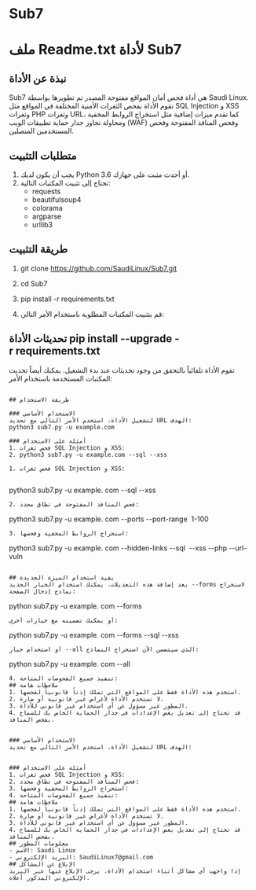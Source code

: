 # Sub7
# ملف Readme.txt لأداة Sub7
## نبذة عن الأداة
Sub7 هي أداة فحص أمان المواقع مفتوحة المصدر تم تطويرها بواسطة Saudi Linux. تقوم الأداة بفحص الثغرات الأمنية المختلفة في المواقع مثل SQL Injection و XSS وثغرات PHP وثغرات URL، كما تقدم ميزات إضافية مثل استخراج الروابط المخفية ومحاولة تجاوز جدار حماية تطبيقات الويب (WAF) وفحص المنافذ المفتوحة وفحص المستخدمين المتصلين.

## متطلبات التثبيت
1. يجب أن يكون لديك Python 3.6 أو أحدث مثبت على جهازك.
2. تحتاج إلى تثبيت المكتبات التالية:
   - requests
   - beautifulsoup4
   - colorama
   - argparse
   - urllib3
## طريقة التثبيت
1. git clone https://github.com/SaudiLinux/Sub7.git
2. cd Sub7
3. pip install -r requirements.txt

5. قم بتثبيت المكتبات المطلوبة باستخدام الأمر التالي:
   
## تحديثات الأداة                                                                                                                    pip install --upgrade -r requirements.txt
تقوم الأداة تلقائياً بالتحقق من وجود تحديثات عند بدء التشغيل. يمكنك أيضاً تحديث المكتبات المستخدمة باستخدام الأمر:

```

## طريقة الاستخدام

### الاستخدام الأساسي
لتشغيل الأداة، استخدم الأمر التالي مع تحديد URL الهدف:
python3 sub7.py -u example.com

### أمثلة على الاستخدام
1. فحص ثغرات SQL Injection و XSS:
2. python3 sub7.py -u example.com --sql --xss

1. فحص ثغرات SQL Injection و XSS:
   
   ```
   python3 sub7.py -u example.
   com --sql --xss
   ```
2. فحص المنافذ المفتوحة في نطاق محدد:
   
   ```
   python3 sub7.py -u example.
   com --ports --port-range 
   1-100
   ```
3. استخراج الروابط المخفية وفحصها:
   
   ```
   python3 sub7.py -u example.
   com --hidden-links --sql 
   --xss --php --url-vuln
   ```

## يفية استخدام الميزة الجديدة
بعد إضافة هذه التعديلات، يمكنك استخدام الخيار الجديد --forms لاستخراج نماذج إدخال الصفحة:

```
python sub7.py -u example.
com --forms
```
أو يمكنك تضمينه مع خيارات أخرى:

```
python sub7.py -u example.
com --forms --sql --xss
```
أو استخدام خيار --all الذي سيتضمن الآن استخراج النماذج:

```
python sub7.py -u example.
com --all
```
4. تنفيذ جميع الفحوصات المتاحة:
## ملاحظات هامة
1. استخدم هذه الأداة فقط على المواقع التي تملك إذناً قانونياً لفحصها.
2. لا تستخدم الأداة لأغراض غير قانونية أو ضارة.
3. المطور غير مسؤول عن أي استخدام غير قانوني للأداة.
4. قد تحتاج إلى تعديل بعض الإعدادات في جدار الحماية الخاص بك للسماح بفحص المنافذ.


### الاستخدام الأساسي
لتشغيل الأداة، استخدم الأمر التالي مع تحديد URL الهدف:


### أمثلة على الاستخدام
1. فحص ثغرات SQL Injection و XSS:
2. فحص المنافذ المفتوحة في نطاق محدد:
3. استخراج الروابط المخفية وفحصها:
4. تنفيذ جميع الفحوصات المتاحة:
## ملاحظات هامة
1. استخدم هذه الأداة فقط على المواقع التي تملك إذناً قانونياً لفحصها.
2. لا تستخدم الأداة لأغراض غير قانونية أو ضارة.
3. المطور غير مسؤول عن أي استخدام غير قانوني للأداة.
4. قد تحتاج إلى تعديل بعض الإعدادات في جدار الحماية الخاص بك للسماح بفحص المنافذ.
## معلومات المطور
- الاسم: Saudi Linux
- البريد الإلكتروني: SaudiLinux7@gmail.com
## الإبلاغ عن المشاكل
إذا واجهت أي مشاكل أثناء استخدام الأداة، يرجى الإبلاغ عنها عبر البريد الإلكتروني المذكور أعلاه.

